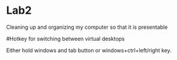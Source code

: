 # Lab2

Cleaning up and organizing my computer so that it is presentable

#Hotkey for switching between virtual desktops

Either hold windows and tab button or windows+ctrl+left/right key.